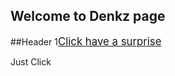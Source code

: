 ## Welcome to Denkz page
##Header 1<a href="https://www.youtube.com/watch?v=y4iyuYbgt0I" target="_blank"><big>Click have a surprise</big></a>


Just Click
